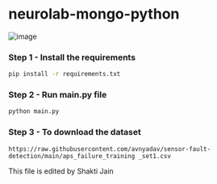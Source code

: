 # neurolab-mongo-python

![image](https://user-images.githubusercontent.com/57321948/196933065-4b16c235-f3b9-4391-9cfe-4affcec87c35.png)

### Step 1 - Install the requirements

```bash
pip install -r requirements.txt
```

### Step 2 - Run main.py file

```bash
python main.py
```


### Step 3 - To download the dataset

```b>wget
https://raw.githubusercontent.com/avnyadav/sensor-fault-detection/main/aps_failure_training _set1.csv
```



This file is edited by Shakti Jain
